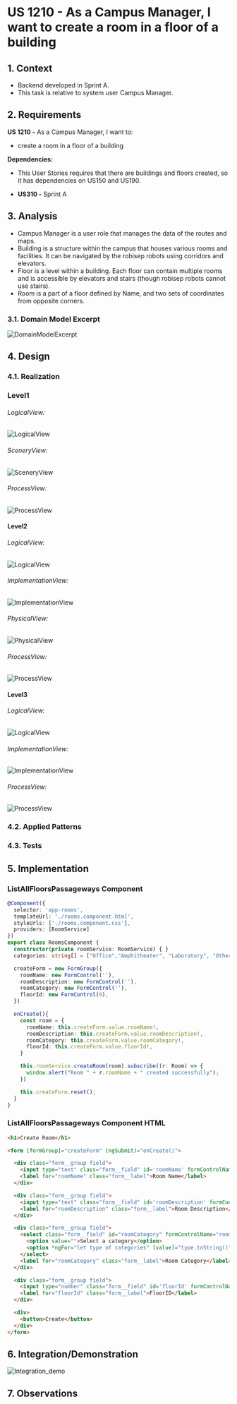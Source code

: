 # US 1210 - As a Campus Manager, I want to create a room in a floor of a building

## 1. Context

* Backend developed in Sprint A.
* This task is relative to system user Campus Manager.

## 2. Requirements

**US 1210 -** As a Campus Manager, I want to:

* create a room in a floor of a building

**Dependencies:**

* This User Stories requires that there are buildings and floors created, so it has dependencies on US150 and US190.
- **US310 -** Sprint A

## 3. Analysis

* Campus Manager is a user role that manages the data of the routes and maps.
* Building is a structure within the campus that houses various rooms and facilities. It can be navigated by the robisep robots using corridors and elevators.
* Floor is a level within a building. Each floor can contain multiple rooms and is accessible by elevators and stairs (though robisep robots cannot use stairs).
* Room is a part of a floor defined by Name, and two sets of coordinates from opposite corners.

### 3.1. Domain Model Excerpt

![DomainModelExcerpt](Diagrams/DomainModelExcerpt.svg)

## 4. Design

### 4.1. Realization

### Level1
###### LogicalView:
![LogicalView](Diagrams/Level1/LogicalView.svg)

###### SceneryView:
![SceneryView](Diagrams/Level1/SceneryView.svg)

###### ProcessView:
![ProcessView](Diagrams/Level1/ProcessView.svg)

#### Level2

###### LogicalView:
![LogicalView](Diagrams/Level2/LogicalView.svg)

###### ImplementationView:
![ImplementationView](Diagrams/Level2/ImplementationView.svg)

###### PhysicalView:
![PhysicalView](Diagrams/Level2/PhysicalView.svg)

###### ProcessView:
![ProcessView](Diagrams/Level2/ProcessView.svg)

#### Level3
###### LogicalView:
![LogicalView](Diagrams/Level3/LogicalView.svg)

###### ImplementationView:
![ImplementationView](Diagrams/Level3/ImplementationView.svg)

###### ProcessView:
![ProcessView](Diagrams/Level3/ProcessView.svg)


### 4.2. Applied Patterns

### 4.3. Tests


## 5. Implementation

###  ListAllFloorsPassageways Component
```typescript
@Component({
  selector: 'app-rooms',
  templateUrl: './rooms.component.html',
  styleUrls: ['./rooms.component.css'],
  providers: [RoomService]
})
export class RoomsComponent {
  constructor(private roomService: RoomService) { }
  categories: string[] = ["Office","Amphitheater", "Laboratory", "Other"];

  createForm = new FormGroup({
    roomName: new FormControl(''),
    roomDescription: new FormControl(''),
    roomCategory: new FormControl(''),
    floorId: new FormControl(0),
  })

  onCreate(){
    const room = {
      roomName: this.createForm.value.roomName!,
      roomDescription: this.createForm.value.roomDescription!,
      roomCategory: this.createForm.value.roomCategory!,
      floorId: this.createForm.value.floorId!,
    }

    this.roomService.createRoom(room).subscribe((r: Room) => {
      window.alert("Room " + r.roomName + " created successfully");
    })

    this.createForm.reset();
  }
}

````

###  ListAllFloorsPassageways Component HTML
```html
<h1>Create Room</h1>

<form [formGroup]="createForm" (ngSubmit)="onCreate()">

  <div class="form__group field">
    <input type="text" class="form__field" id='roomName' formControlName="roomName" required />
    <label for="roomName" class="form__label">Room Name</label>
  </div>

  <div class="form__group field">
    <input type="text" class="form__field" id='roomDescription' formControlName="roomDescription" required />
    <label for="roomDescription" class="form__label">Room Description</label>
  </div>

  <div class="form__group field">
    <select class="form__field" id="roomCategory" formControlName="roomCategory" required>
      <option value="">Select a category</option>
      <option *ngFor="let type of categories" [value]="type.toString()">{{type.toString()}}</option>
    </select>
    <label for="roomCategory" class="form__label">Room Category</label>
  </div>

  <div class="form__group field">
    <input type="number" class="form__field" id='floorId' formControlName="floorId" required min="1" />
    <label for="floorId" class="form__label">FloorID</label>
  </div>

  <div>
    <button>Create</button>
  </div>
</form>

````

## 6. Integration/Demonstration

![Integration_demo](Video/criarRoom.gif)

## 7. Observations
